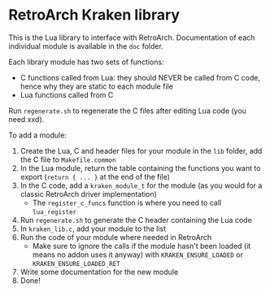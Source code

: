 # RetroArch Kraken library

This is the Lua library to interface with RetroArch. Documentation of each individual module is available in the `doc` folder.

Each library module has two sets of functions:

- C functions called from Lua: they should NEVER be called from C code, hence why they are static to each module file
- Lua functions called from C

Run `regenerate.sh` to regenerate the C files after editing Lua code (you need xxd).

To add a module:

1. Create the Lua, C and header files for your module in the `lib` folder, add the C file to `Makefile.common`
2. In the Lua module, return the table containing the functions you want to export (`return { ... }` at the end of the file)
3. In the C code, add a `kraken_module_t` for the module (as you would for a classic RetroArch driver implementation)
    - The `register_c_funcs` function is where you need to call `lua_register`
4. Run `regenerate.sh` to generate the C header containing the Lua code
5. In `kraken_lib.c`, add your module to the list
6. Run the code of your module where needed in RetroArch
    - Make sure to ignore the calls if the module hasn't been loaded (it means no addon uses it anyway) with `KRAKEN_ENSURE_LOADED` or `KRAKEN_ENSURE_LOADED_RET`
7. Write some documentation for the new module
8. Done!
